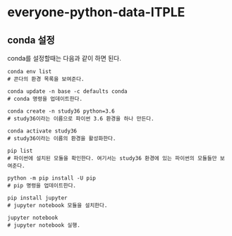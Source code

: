 # everyone-python-data-ITPLE

## conda 설정

conda를 설정할때는 다음과 같이 하면 된다.

```
conda env list
# 콘다의 환경 목록을 보여준다.

conda update -n base -c defaults conda
# conda 명령을 업데이트한다.

conda create -n study36 python=3.6
# study36이라는 이름으로 파이썬 3.6 환경을 하나 만든다.

conda activate study36
# study36이라는 이름의 환경을 활성화한다.

pip list
# 파이썬에 설치된 모듈을 확인한다. 여기서는 study36 환경에 있는 파이썬의 모듈들만 보여준다.

python -m pip install -U pip
# pip 명령을 업데이트한다.

pip install jupyter
# jupyter notebook 모듈을 설치한다.

jupyter notebook
# jupyter notebook 실행.

```
